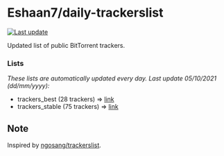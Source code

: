 
# Eshaan7/daily-trackerslist 

[![Last update](https://img.shields.io/badge/Last%20update-05/10/2021-blue.svg)](#)

Updated list of public BitTorrent trackers.

### Lists
*These lists are automatically updated every day. Last update 05/10/2021 (_dd/mm/yyyy_):*

* trackers_best (28 trackers) => [link](https://raw.githubusercontent.com/eshaan7/daily-trackerslist/master/trackers_best.txt)
* trackers_stable (75 trackers) => [link](https://raw.githubusercontent.com/eshaan7/daily-trackerslist/master/trackers_stable.txt)

## Note

Inspired by [ngosang/trackerslist](https://github.com/ngosang/trackerslist).
